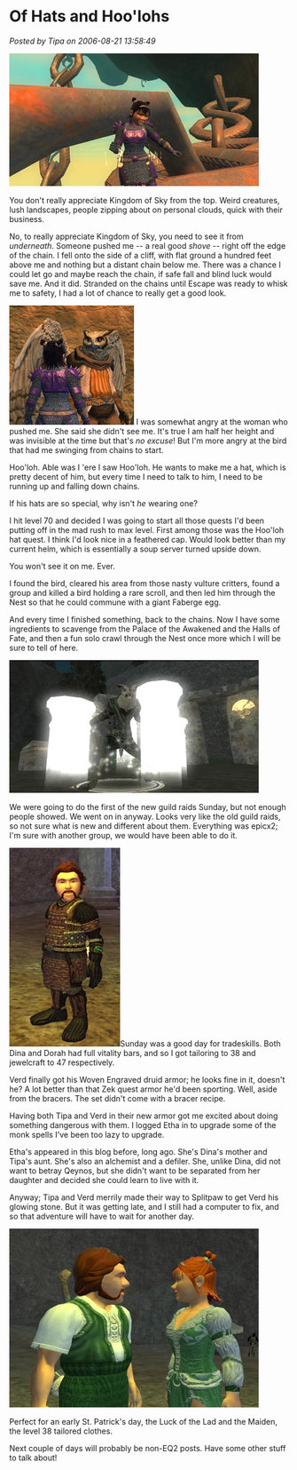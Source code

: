 # Of Hats and Hoo'lohs

*Posted by Tipa on 2006-08-21 13:58:49*

![Chains beneath the Kingdom of Sky](../../../uploads/2006/08/chains.jpg)

You don't really appreciate Kingdom of Sky from the top. Weird creatures, lush landscapes, people zipping about on personal clouds, quick with their business.

No, to really appreciate Kingdom of Sky, you need to see it from *underneath*. Someone pushed me -- a real good *shove* -- right off the edge of the chain. I fell onto the side of a cliff, with flat ground a hundred feet above me and nothing but a distant chain below me. There was a chance I could let go and maybe reach the chain, if safe fall and blind luck would save me. And it did. Stranded on the chains until Escape was ready to whisk me to safety, I had a lot of chance to really get a good look.

![The shy Hoo'loh](../../../uploads/2006/08/hooloh.jpg) I was somewhat angry at the woman who pushed me. She said she didn't see me. It's true I am half her height and was invisible at the time but that's *no excuse*! But I'm more angry at the bird that had me swinging from chains to start.

Hoo'loh. Able was I 'ere I saw Hoo'loh. He wants to make me a hat, which is pretty decent of him, but every time I need to talk to him, I need to be running up and falling down chains.

If his hats are so special, why isn't *he* wearing one?

I hit level 70 and decided I was going to start all those quests I'd been putting off in the mad rush to max level. First among those was the Hoo'loh hat quest. I think I'd look nice in a feathered cap. Would look better than my current helm, which is essentially a soup server turned upside down.

You won't see it on me. Ever.

I found the bird, cleared his area from those nasty vulture critters, found a group and killed a bird holding a rare scroll, and then led him through the Nest so that he could commune with a giant Faberge egg.

And every time I finished something, back to the chains. Now I have some ingredients to scavenge from the Palace of the Awakened and the Halls of Fate, and then a fun solo crawl through the Nest once more which I will be sure to tell of here.

![High Shaman from the first Guild raid](../../../uploads/2006/08/highshaman.jpg)

We were going to do the first of the new guild raids Sunday, but not enough people showed. We went on in anyway. Looks very like the old guild raids, so not sure what is new and different about them. Everything was epicx2; I'm sure with another group, we would have been able to do it.

![woven engraved armor](../../../uploads/2006/08/woven.jpg)Sunday was a good day for tradeskills. Both Dina and Dorah had full vitality bars, and so I got tailoring to 38 and jewelcraft to 47 respectively.

Verd finally got his Woven Engraved druid armor; he looks fine in it, doesn't he? A lot better than that Zek quest armor he'd been sporting. Well, aside from the bracers. The set didn't come with a bracer recipe.

Having both Tipa and Verd in their new armor got me excited about doing something dangerous with them. I logged Etha in to upgrade some of the monk spells I've been too lazy to upgrade.

Etha's appeared in this blog before, long ago. She's Dina's mother and Tipa's aunt. She's also an alchemist and a defiler. She, unlike Dina, did not want to betray Qeynos, but she didn't want to be separated from her daughter and decided she could learn to live with it.

Anyway; Tipa and Verd merrily made their way to Splitpaw to get Verd his glowing stone. But it was getting late, and I still had a computer to fix, and so that adventure will have to wait for another day.

![Luck clothes](../../../uploads/2006/08/luck.jpg)

Perfect for an early St. Patrick's day, the Luck of the Lad and the Maiden, the level 38 tailored clothes.

Next couple of days will probably be non-EQ2 posts. Have some other stuff to talk about!
